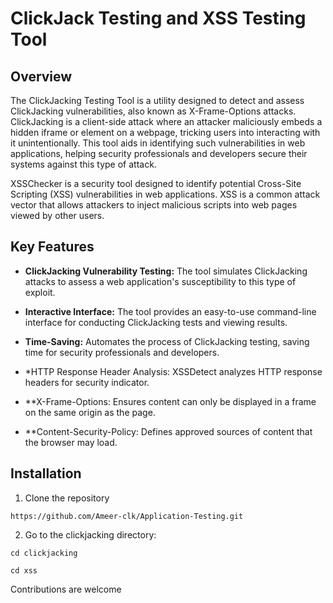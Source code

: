 # ClickJack Testing and XSS Testing Tool

## Overview

The ClickJacking Testing Tool is a utility designed to detect and assess ClickJacking vulnerabilities, also known as X-Frame-Options attacks. ClickJacking is a client-side attack where an attacker maliciously embeds a hidden iframe or element on a webpage, tricking users into interacting with it unintentionally. This tool aids in identifying such vulnerabilities in web applications, helping  security professionals and developers secure their systems against this type of attack.

XSSChecker is a security tool designed to identify potential Cross-Site Scripting (XSS) vulnerabilities in web applications. XSS is a common attack vector that allows attackers to inject malicious scripts into web pages viewed by other users.



## Key Features

- **ClickJacking Vulnerability Testing:** The tool simulates ClickJacking attacks to assess a web application's susceptibility to this type of exploit.

- **Interactive Interface:** The tool provides an easy-to-use command-line interface for conducting ClickJacking tests and viewing results.

- **Time-Saving:** Automates the process of ClickJacking testing, saving time for security professionals and developers.

- *HTTP Response Header Analysis: XSSDetect analyzes HTTP response headers for security indicator.

- **X-Frame-Options: Ensures content can only be displayed in a frame on the same origin as the page.

- **Content-Security-Policy: Defines approved sources of content that the browser may load.

## Installation

1. Clone the repository

```
https://github.com/Ameer-clk/Application-Testing.git

```

2. Go to the clickjacking directory:

```
cd clickjacking

cd xss

```

Contributions are welcome
